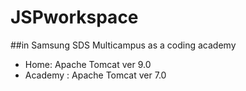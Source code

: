 # JSPworkspace
##in Samsung SDS Multicampus as a coding academy

* Home:     Apache Tomcat ver 9.0
* Academy : Apache Tomcat ver 7.0
